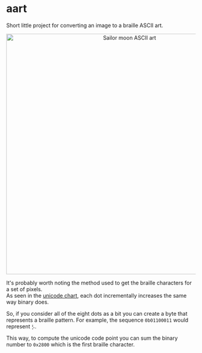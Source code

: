 # aart

Short little project for converting an image to a braille ASCII art.

<p align="center">
	<img src="https://i.ibb.co/njs7vzx/image.png" alt="Sailor moon ASCII art" width="640">
</p>

It's probably worth noting the method used to get the braille characters for a set of pixels. \
As seen in the [unicode chart](https://www.unicode.org/charts/PDF/U2800.pdf), each dot incrementally increases the same way binary does.

So, if you consider all of the eight dots as a bit you can create a byte that represents a braille pattern.
For example, the sequence `0b01100011` would represent `⡣`.

This way, to compute the unicode code point you can sum the binary number to `0x2800` which is the first braille character.
